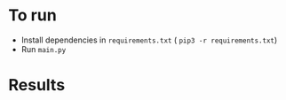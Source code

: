 
# To run

* Install dependencies in `requirements.txt` ( `pip3 -r requirements.txt`)
* Run `main.py`

# Results

